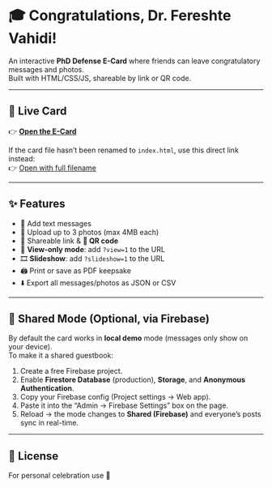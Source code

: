 # 🎓 Congratulations, Dr. Fereshte Vahidi!

An interactive **PhD Defense E-Card** where friends can leave congratulatory messages and photos.  
Built with HTML/CSS/JS, shareable by link or QR code.

---

## 🚀 Live Card

👉 **[Open the E-Card](https://Fafar137.github.io/fereshteh-e-card/)**  

If the card file hasn’t been renamed to `index.html`, use this direct link instead:  
👉 [Open with full filename](https://Fafar137.github.io/fereshteh-e-card/ph_d_e_card_dr_fereshte_vahidi_shareable_with_qr.html)

---

## ✨ Features
- 💌 Add text messages  
- 📸 Upload up to 3 photos (max 4MB each)  
- 🔗 Shareable link & **📱 QR code**  
- 👀 **View-only mode**: add `?view=1` to the URL  
- 🎞️ **Slideshow**: add `?slideshow=1` to the URL  
- 🖨️ Print or save as PDF keepsake  
- ⬇️ Export all messages/photos as JSON or CSV  

---

## 🔧 Shared Mode (Optional, via Firebase)
By default the card works in **local demo** mode (messages only show on your device).  
To make it a shared guestbook:

1. Create a free Firebase project.  
2. Enable **Firestore Database** (production), **Storage**, and **Anonymous Authentication**.  
3. Copy your Firebase config (Project settings → Web app).  
4. Paste it into the “Admin → Firebase Settings” box on the page.  
5. Reload → the mode changes to **Shared (Firebase)** and everyone’s posts sync in real-time.  

---

## 📝 License
For personal celebration use 🎉
